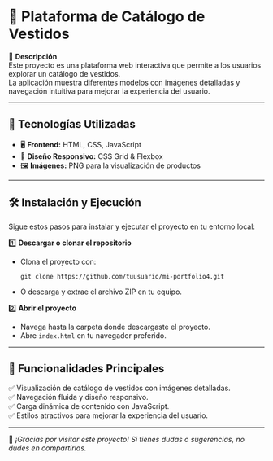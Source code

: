 # 👗 Plataforma de Catálogo de Vestidos

📌 **Descripción**  
Este proyecto es una plataforma web interactiva que permite a los usuarios explorar un catálogo de vestidos.  
La aplicación muestra diferentes modelos con imágenes detalladas y navegación intuitiva para mejorar la experiencia del usuario.  

---

## 🚀 Tecnologías Utilizadas
- 🖥 **Frontend:** HTML, CSS, JavaScript  
- 🎨 **Diseño Responsivo:** CSS Grid & Flexbox  
- 🖼 **Imágenes:** PNG para la visualización de productos  

---

## 🛠 Instalación y Ejecución
Sigue estos pasos para instalar y ejecutar el proyecto en tu entorno local:

1️⃣ **Descargar o clonar el repositorio**  
   - Clona el proyecto con:  
     ```
     git clone https://github.com/tuusuario/mi-portfolio4.git
     ```
   - O descarga y extrae el archivo ZIP en tu equipo.

2️⃣ **Abrir el proyecto**  
   - Navega hasta la carpeta donde descargaste el proyecto.  
   - Abre `index.html` en tu navegador preferido.  

---

## 📌 Funcionalidades Principales
✅ Visualización de catálogo de vestidos con imágenes detalladas.  
✅ Navegación fluida y diseño responsivo.  
✅ Carga dinámica de contenido con JavaScript.  
✅ Estilos atractivos para mejorar la experiencia del usuario.  

---

🚀 _¡Gracias por visitar este proyecto! Si tienes dudas o sugerencias, no dudes en compartirlas._  
